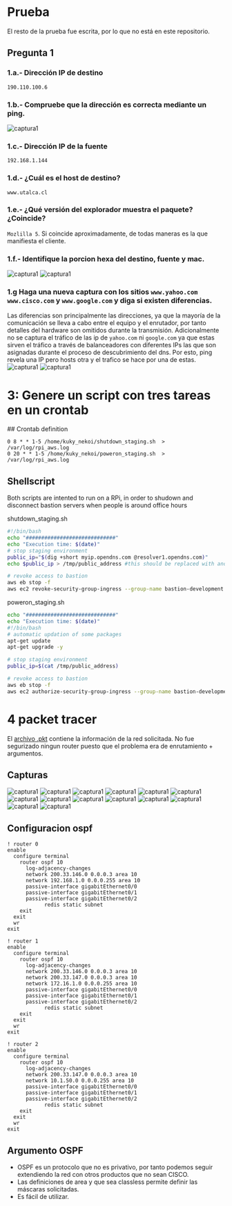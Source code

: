 # Prueba
El resto de la prueba fue escrita, por lo que no está en este repositorio.

## Pregunta 1

### 1.a.- Dirección IP de destino
`190.110.100.6`

### 1.b.- Compruebe que la dirección es correcta  mediante un ping.
![captura1](./captura1.png)

### 1.c.- Dirección IP de la fuente
`192.168.1.144`

### 1.d.- ¿Cuál es el host de destino?
`www.utalca.cl`

### 1.e.- ¿Qué versión del explorador muestra el paquete? ¿Coincide?
`Mozlilla 5`. Si coincide aproximadamente, de todas maneras es la que manifiesta el cliente.

### 1.f.- Identifique la porcion hexa del destino, fuente y mac.
![captura1](./mac1.png)
![captura1](./mac2.png)
### 1.g Haga una nueva captura con los sitios `www.yahoo.com` `www.cisco.com` y `www.google.com` y diga si existen diferencias.
Las diferencias son principalmente las direcciones, ya que la mayoría de la comunicación se lleva a cabo entre el equipo y el enrutador, por tanto detalles del hardware son omitidos durante la transmisión. Adicionalmente no se captura el tráfico de las ip de `yahoo.com` ni `google.com` ya que estas sirven el tráfico a través de balanceadores con diferentes IPs las que son asignadas durante el proceso de descubrimiento del dns. Por esto, ping revela una IP pero hosts otra y el trafico se hace por una de estas.
![captura1](./capt1.png)
![captura1](./capt2.png)

# 3: Genere un script con tres tareas en un crontab
## Crontab definition
```
0 8 * * 1-5 /home/kuky_nekoi/shutdown_staging.sh  > /var/log/rpi_aws.log
0 20 * * 1-5 /home/kuky_nekoi/poweron_staging.sh  > /var/log/rpi_aws.log
```

## Shellscript
Both scripts are intented to run on a RPi, in order to shudown and disconnect bastion servers when people is around office hours

shutdown_staging.sh
```bash
#!/bin/bash
echo "#############################"
echo "Execution time: $(date)"
# stop staging environment
public_ip="$(dig +short myip.opendns.com @resolver1.opendns.com)"
echo $public_ip > /tmp/public_address #this should be replaced with another directory

# revoke access to bastion
aws eb stop -f 
aws ec2 revoke-security-group-ingress --group-name bastion-development --protocol tcp --port 22 --cidr ${myip}/24
```

poweron_staging.sh
```bash
echo "#############################"
echo "Execution time: $(date)"
#!/bin/bash
# automatic updation of some packages
apt-get update
apt-get upgrade -y

# stop staging environment
public_ip=$(cat /tmp/public_address)

# revoke access to bastion
aws eb stop -f 
aws ec2 authorize-security-group-ingress --group-name bastion-development --protocol tcp --port 22 --cidr ${myip}/24
```

# 4 packet tracer

El [archivo .pkt](./packet_prueba.pkt) contiene la información de la red solicitada. No fue segurizado ningun router puesto que el problema era de enrutamiento + argumentos.

## Capturas
![captura1](./packet1.png)
![captura1](./packet2.png)
![captura1](./packet3.png)
![captura1](./packet4.png)
![captura1](./packet5.png)
![captura1](./packet6.png)
![captura1](./packet7.png)
![captura1](./packet8.png)
![captura1](./packet9.png)
![captura1](./packet10.png)
![captura1](./packet11.png)
![captura1](./packet12.png)
![captura1](./packet13.png)
![captura1](./packet14.png)

## Configuracion ospf

```
! router 0
enable
  configure terminal
    router ospf 10
      log-adjacency-changes
      network 200.33.146.0 0.0.0.3 area 10
      network 192.168.1.0 0.0.0.255 area 10
      passive-interface gigabitEthernet0/0
      passive-interface gigabitEthernet0/1
      passive-interface gigabitEthernet0/2
			redis static subnet
    exit
  exit  
  wr
exit

! router 1
enable
  configure terminal
    router ospf 10
      log-adjacency-changes
      network 200.33.146.0 0.0.0.3 area 10
      network 200.33.147.0 0.0.0.3 area 10
      network 172.16.1.0 0.0.0.255 area 10
      passive-interface gigabitEthernet0/0
      passive-interface gigabitEthernet0/1
      passive-interface gigabitEthernet0/2
			redis static subnet
    exit
  exit  
  wr
exit

! router 2
enable
  configure terminal
    router ospf 10
      log-adjacency-changes
      network 200.33.147.0 0.0.0.3 area 10
      network 10.1.50.0 0.0.0.255 area 10
      passive-interface gigabitEthernet0/0
      passive-interface gigabitEthernet0/1
      passive-interface gigabitEthernet0/2
			redis static subnet
    exit
  exit  
  wr
exit

```

## Argumento OSPF
* OSPF es un protocolo que no es privativo, por tanto podemos seguir extendiendo la red con otros productos que no sean CISCO.
* Las definiciones de area y que sea classless permite definir las máscaras solicitadas.
* Es fácil de utilizar.
